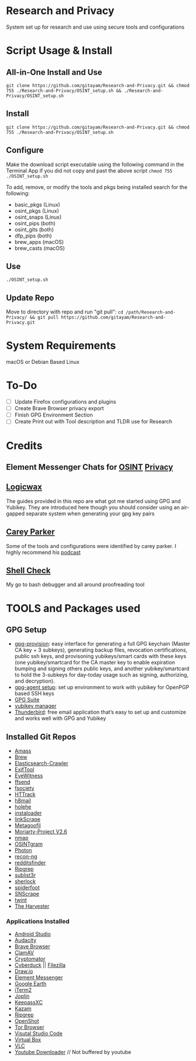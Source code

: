 # Research and Privacy
 System set up for research and use using secure tools and configurations

# Script Usage & Install 
## All-in-One Install and Use
`git clone https://github.com/gitayam/Research-and-Privacy.git && chmod 755 ./Research-and-Privacy/OSINT_setup.sh && ./Research-and-Privacy/OSINT_setup.sh`
## Install 
`git clone https://github.com/gitayam/Research-and-Privacy.git && chmod 755 ./Research-and-Privacy/OSINT_setup.sh`
## Configure
Make the download script executable using the following command in the Terminal App if you did not copy and past the above script
`chmod 755 ./OSINT_setup.sh`

To add, remove, or modify the tools and pkgs being installed search for the following:
- basic_pkgs (Linux)
- osint_pkgs (Linux)
- osint_snaps (Linux)
- osint_pips (both)
- osint_gits (both)
- dfp_pips (both)
- brew_apps (macOS)
- brew_casts (macOS)

## Use
`./OSINT_setup.sh`

## Update Repo
Move to directory with repo and run "git pull": `cd /path/Research-and-Privacy/ && git pull https://github.com/gitayam/Research-and-Privacy.git`

# System Requirements 
macOS or Debian Based Linux

# To-Do
- [ ] Update Firefox configurations and plugins
- [ ] Create Brave Browser privacy export
- [ ] Finish GPG Environment Section
- [ ] Create Print out with Tool description and TLDR use for Research

# Credits

## Element Messenger Chats for [OSINT](https://matrix.to/#/#osint-chat:matrix.org) [Privacy](https://matrix.to/#/#main:privacyguides.org)

## [Logicwax](https://github.com/Logicwax)

The guides provided in this repo are what got me started using GPG and Yubikey. They are introduced here though you should consider using an air-gapped separate system when generating your gpg key pairs

## [Carey Parker](https://firewallsdontstopdragons.com/)
Some of the tools and configurations were identified by carey parker. I highly recommend his [podcast](https://firewallsdontstopdragons.com/podcast/)

## [Shell Check](https://www.shellcheck.net/)
My go to bash debugger and all around proofreading tool

# TOOLS and Packages used
## GPG Setup
- [gpg-provision](https://github.com/Logicwax/gpg-provision): easy interface for generating a full GPG keychain (Master CA key + 3 subkeys), generating backup files, revocation certifications, public ssh keys, and provisoning yubikeys/smart cards with these keys (one yubikey/smartcard for the CA master key to enable expiration bumping and signing others public keys, and another yubikey/smartcard to hold the 3-subkeys for day-today usage such as signing, authorizing, and decryption).
- [gpg-agent setup](): set up environment to work with yubikey for OpenPGP based SSH keys
- [GPG Suite](https://gpgtools.org/)
- [yubikey manager](yubikey-manager)
- [Thunderbird](https://www.thunderbird.net/en-US/thunderbird/all/): free email application that’s easy to set up and customize and works well with GPG and Yubikey
## Installed Git Repos
- [Amass](https://github.com/OWASP/Amass)
- [Brew](https://brew.sh)
- [Elasticsearch-Crawler](https://github.com/AmIJesse/Elasticsearch-Crawler)
- [ExifTool](https://github.com/pandastream/libimage-exiftool-perl-9.27)
- [EyeWitness](https://github.com/ChrisTruncer/EyeWitness)
- [ffsend](https://github.com/timvisee/ffsend)
- [fsociety](https://github.com/Manisso/fsociety)
- [HTTrack](https://www.httrack.com/)
- [h8mail](https://github.com/khast3x/h8mail)
- [holehe](https://github.com/megadose/holehe)
- [instaloader](https://instaloader.github.io/)
- [linkScrape](https://github.com/NickSanzotta/linkScrape.git)
- [Metagoofil](https://github.com/opsdisk/metagoofil)
- [Moriarty-Project V2.6](https://github.com/AzizKpln/Moriarty-Project)
- [nmap](https://nmap.org/)
- [OSINTgram](https://github.com/Datalux/Osintgram.git)
- [Photon](https://github.com/s0md3v/Photon)
- [recon-ng](https://github.com/lanmaster53/recon-ng)
- [redditsfinder](https://github.com/Fitzy1293/redditsfinder)
- [Ripgrep](https://github.com/BurntSushi/ripgrep)
- [sublist3r](https://github.com/aboul3la/Sublist3r)
- [sherlock](https://github.com/sherlock-project/sherlock)
- [spiderfoot](https://github.com/smicallef/spiderfoot)
- [SNScrape](https://github.com/JustAnotherArchivist/snscrape)
- [twint](https://github.com/twintproject/twint)
- [The Harvester](https://github.com/laramies/theHarvester)


### Applications Installed
- [Android Studio](https://developer.android.com/studio)
- [Audacity](https://www.audacityteam.org/)
- [Brave Browser](https://brave.com/)
- [ClamAV](https://www.clamav.net/)
- [Cryptomator](https://cryptomator.org/)
- [Cyberduck](https://cyberduck.io/) || [Filezilla](https://filezilla-project.org/)
- [Draw.io](https://draw.io)
- [Element Messenger](https://element.io)
- [Google Earth](https://www.google.com/earth/versions/#earth-pro)
- [iTerm2](https://iterm2.com/)
- [Joplin](https://joplinapp.org/)
- [KeepassXC](https://keepassxc.org/)
- [Kazam](https://launchpad.net/kazam)
- [Ripgrep](https://github.com/BurntSushi/ripgrep)
- [OpenShot](https://www.openshot.org/)
- [Tor Browser](https://www.torproject.org/)
- [Visutal Studio Code](https://code.visualstudio.com/)
- [Virtual Box](https://www.virtualbox.org/)
- [VLC](https://www.videolan.org/vlc/index.html)
- [Youtube Downloader](https://github.com/yt-dlp/yt-dlp) // Not buffered by youtube
